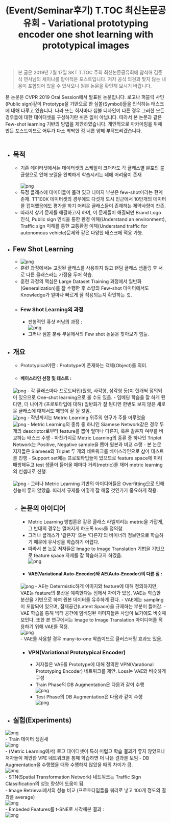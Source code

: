 ﻿---
title: "(Event/Seminar후기) T.TOC 최신논문공유회 - Variational prototyping encoder one shot learning with prototypical images"
tags: 
  - Deep Learning
  - Computer Vision
  - Meta Learning
  - Few Shot Learning
  - VAE
categories:
  - PaperReview
  - Event&Seminar
toc: true
comments: 
  provider: "disqus"
  disqus:
    shortname: "https-brstar96-github-io"
use_math: true
header:
  teaser: /assets/Images/paper-review-reconstruction-of-monte-carlo-image-sequences-using-a-recurrent-denoising-autoencoder-1-638.jpg
---
<Blockquote><span style="font-size:11pt">본 글은 2019년 7월 17일 SKT T.TOC 주최 최신논문공유회에 참석해 김준식 연사님의 세미나를 받아적은 포스트입니다. 저자 공식 의견과 맞지 않는 내용이 포함되어 있을 수 있사오니 원본 논문을 확인해 보시기 바랍니다.</span></Blockquote>

<span style="font-size:11pt">
본 논문은 CVPR 2019 Oral Session에서 발표된 논문입니다. 로고나 퍼블릭 사인(Public sign)같이 Prototype을 기반으로 한 심볼(Symbol)들을 인식하는 태스크에 대해 다루고 있습니다. 나라 또는 회사마다 심볼 디자인이 다른 경우 그러한 모든 경우들에 대한 데이터셋을 구성하기란 쉬운 일이 아닙니다. 따라서 본 논문과 같은 Few-shot learning 기반의 방법을 제안하였습니다. 개인적으로 아카이빙을 위해 만든 포스트이므로 어투가 다소 딱딱한 점 너른 양해 부탁드리겠습니다. <br><br> 
</span>

- ## 목적<br>
    - <span style="font-size:11pt">기존 데이터셋에서는 데이터셋의 스케일이 크더라도 각 클래스별 분포의 불균형으로 인해 모델을 완벽하게 학습시키는 데에 어려움이 존재</span><br>  
    ![png](/assets/Images/TTOC-VPE-motivation.png)
    - <span style="font-size:11pt">특정 클래스에 데이터들이 몰려 있고 나머지 부분은 few-shot이라는 한계 존재. TT100K 데이터셋의 경우에도 다섯개 도시 인근에서 10만개의 데이터를 캡쳐했음에도 평가를 하기 어려운 클래스들이 존재하는 제약사향이 잔존.</span>
    - <span style="font-size:11pt">따라서 상기 문제를 해결하고자 하며, 이 문제들이 해결되면 Brand Logo 인식, Public sign 인식을 통한 환경 이해(Understand an environment), Traffic sign 이해를 통한 교통환경 이해(Understand traffic for autonomous vehicle)문제와 같은 다양한 태스크에 적용 가능.</span>
- ## Few Shot Learning
    - ![png](/assets/Images/TTOC-VPE-fewshotlearning.png)
    - <span style="font-size:11pt">훈련 과정에서는 고정된 클래스를 사용하지 않고 랜덤 클래스 샘플링 후 서로 다른 클래스라는 가정을 두어 학습.</span> 
    - <span style="font-size:11pt">훈련 과정의 핵심은 Large Dataset Training 과정에서 일반화(Generalization)를 잘 수행한 후 소량의 Few-shot 데이터에서도 Knowledge가 얼마나 빠르게 잘 적용되는지 확인하는 것.</span>
    - ### Few Shot Learning의 과정
        - <span style="font-size:11pt">전형적인 퓨샷 러닝의 과정 : </span><br>
        ![png](/assets/Images/TTOC-VPE-fewshotlearningscenario.png)
        - <span style="font-size:11pt">그러나 심볼 분류 부문에서의 Few shot 논문은 찾아보기 힘듦.</span>  
- ## 개요
    - <span style="font-size:11pt">Prototypical이란 : Prototype이 존재하는 객체(Object)를 의미.</span> 
    - #### 베이스라인 선정 및 테스트 : <br>
    ![png](/assets/Images/TTOC-VPE-paperidea.jpg)
        - <span style="font-size:11pt">각 클래스마다 프로토타입(원형, 사각형, 삼각형 등)이 한개씩 정의되어 있으므로 One-shot learning으로 볼 수도 있음.</span>
        - <span style="font-size:11pt">임베딩 학습을 잘 하게 된다면, 더 나아가 (프로토타입에 대해) 일반화가 잘 된다면 한번도 보지 않은 새로운 클래스에 대해서도 매핑이 잘 될 것임.</span><br>
        ![png](/assets/Images/TTOC-VPE-paperidea2.jpg)
        - <span style="font-size:11pt">작년까지는 Metric Learning 위주의 연구가 주를 이루었음</span><br>
        ![png](/assets/Images/TTOC-VPE-siamesentriplet.jpg)
        - <span style="font-size:11pt">Metric Learning의 종류 중 하나인 Siamese Network같은 경우 두 개의 descriptor로부터 feature를 뽑아 얼마나 다른지, 혹은 같은지 여부를 비교하는 태스크 수행</span>
        - <span style="font-size:11pt">마찬가지로 Metric Learning의 종류 중 하나인 Triplet Network는 Positive, Negative sample을 뽑아 원본과 비교 수행</span>
        - <span style="font-size:11pt">본 논문 저자들은 Siamese와 Triplet 두 개의 네트워크를 베이스라인으로 삼아 테스트를 진행 - Support set에는 프로토타입들이 있으므로 feature space에 미리 매핑해두고 test 샘플이 들어올 때마다 거리(metric)를 재어 metric learning의 컨셉대로 진행.</span><br>  
        ![png](/assets/Images/TTOC-VPE-siamesentriplettest.jpg)
        - <span style="font-size:11pt">그러나 Metric Learning 기반의 아이디어들은 Overfitting으로 인해 성능이 좋지 않았음. 따라서 규제를 어떻게 잘 해줄 것인가가 중요하게 작용.</span> 
    - ## 논문의 아이디어
        - <span style="font-size:11pt">Metric Learning 방법론은 같은 클래스 라벨끼리는 metric을 가깝게, 그 반대의 경우는 멀어지게 하도록 loss를 정의함.</span> 
        - <span style="font-size:11pt">그러나 클래스가 '같은지' 또는 '다른지'의 바이너리 정보만으로 학습하기 때문에 유사성을 학습하기 어렵다.</span> 
        - <span style="font-size:11pt">따라서 본 논문 저자들은 Image to Image Translation 기법을 기반으로 feature space 자체를 잘 학습하고자 하였음.</span><br>
        ![png](/assets/Images/TTOC-VPE-paperkeyidea.png) 
        - #### VAE(Variational Auto-Encoder)와 AE(Auto-Encoder)의 다른 점 : <br>
        ![png](/assets/Images/TTOC-VPE-diffbtwVAEnAE.png)
            - <span style="font-size:11pt">AE는 Determistic하게 이미지와 feature에 대해 정의하지만, VAE는 feature의 분산을 예측한다는 점에서 차이가 있음. VAE는 학습한 분산을 기반으로 하여 원본 데이터를 유추하게 된다.</span> 
            - <span style="font-size:11pt">VAE에는 sampling이 포함되어 있으며, 잠재공간(Latent Space)을 규제하는 부분이 들어감.</span> 
            - <span style="font-size:11pt">VAE 학습을 통해 벡터 공간에 임베딩된 이미지들은 사람이 보기에도 비슷해 보인다. 또한 본 연구에서는 Image to Image Translation 아이디어를 적용하기 위해 VAE를 적용.</span><br>
            ![png](/assets/Images/TTOC-VPE-paperkeyidea2.jpg)    
            - <span style="font-size:11pt">VAE를 사용할 경우 many-to-one 학습이므로 클러스터링 효과도 있음.</span>
        - ### VPN(Variational Prototypical Encoder)  
            - <span style="font-size:11pt">저자들은 VAE를 Prototype에 대해 정의한 VPN(Varational Prototyping Encoder) 네트워크를 제안. Loss는 VAE와 비슷하게 구성</span>
            - <span style="font-size:11pt">Train Phase의 DB Augmentation은 다음과 같이 수행</span><br>
            ![png](/assets/Images/TTOC-VPE-trainphaseaug.jpg)
            - <span style="font-size:11pt">Test Phase의 DB Augmentation은 다음과 같이 수행</span><br>
            ![png](/assets/Images/TTOC-VPE-testphaseaug.jpg)
- ## 실험(Experiments)<br>
![png](/assets/Images/TTOC-VPE-eval.jpg) <br>
    - <span style="font-size:11pt">Train 데이터 생김새</span><br>
    ![png](/assets/Images/TTOC-VPE-traindataexample.png) <br>
        - <span style="font-size:11pt">(Metric Learning에서) 로고 데이터셋이 특히 어렵고 학습 결과가 좋지 않았으나 저자들이 제안한 VPE 네트워크를 통해 학습하면 더 나은 결과를 보임</span>
        - <span style="font-size:11pt">DB Augmentation을 수행했을 때와 수행하지 않았을 때의 차이가 큼.</span><br>
        ![png](/assets/Images/TTOC-VPE-dbaugeval.png) <br>
        - <span style="font-size:11pt">STN(Spatial Transformation Network) 네트워크는 Traffic Sign Classification의 성능 향상에 도움이 됨.</span><br>
        - <span style="font-size:11pt">Image Retrieval에서의 성능 비교 (프로토타입들을 쿼리로 넣고 100개 정도의 결과를 average)</span><br>
        ![png](/assets/Images/TTOC-VPE-imgretrievaleval.png) <br>
        - <span style="font-size:11pt">Embeded Features를 t-SNE로 시각해본 결과 : </span><br>
        ![png](/assets/Images/TTOC-VPE-tsne.png) <br>
        